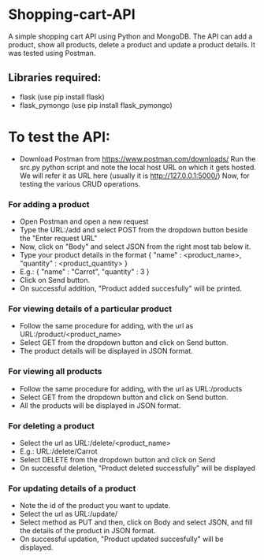 # Shopping-cart-API
A simple shopping cart API using Python and MongoDB.
The API can add a product, show all products, delete a product and update a product details.
It was tested using Postman.

## Libraries required:
- flask (use pip install flask)
- flask_pymongo (use pip install flask_pymongo)


# To test the API:
- Download Postman from https://www.postman.com/downloads/
Run the src.py python script and note the local host URL on which it gets hosted. We will refer it as URL here (usually it is http://127.0.0.1:5000/)
Now, for testing the various CRUD operations.

### For adding a product
- Open Postman and open a new request
- Type the URL:/add and select POST from the dropdown button beside the "Enter request URL"
- Now, click on "Body" and select JSON from the right most tab below it.
- Type your product details in the format { "name" : <product_name>, "quantity" : <product_quantity> }
- E.g.: { "name" : "Carrot", "quantity" : 3 }
- Click on Send button.
- On successful addition, "Product added succesfully" will be printed.

### For viewing details of a particular product
- Follow the same procedure for adding, with the url as URL:/product/<product_name>
- Select GET from the dropdown button and click on Send button.
- The product details will be displayed in JSON format.

### For viewing all products
- Follow the same procedure for adding, with the url as URL:/products
- Select GET from the dropdown button and click on Send button.
- All the products will be displayed in JSON format.

### For deleting a product
- Select the url as URL:/delete/<product_name> 
- E.g.: URL:/delete/Carrot
- Select DELETE from the dropdown button and click on Send
- On successful deletion, "Product deleted successfully" will be displayed
  
### For updating details of a product 
- Note the id of the product you want to update.
- Select the url as URL:/update/<id>
- Select method as PUT and then, click on Body and select JSON, and fill the details of the product in JSON format.
- On successful updation, "Product updated succesfully" will be displayed.
